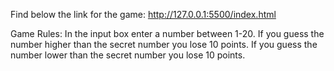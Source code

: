 Find below the link for the game:
http://127.0.0.1:5500/index.html

Game Rules:
In the input box enter a number between 1-20.
If you guess the number higher than the secret number you lose 10 points.
If you guess the number lower than the secret number you lose 10 points.

